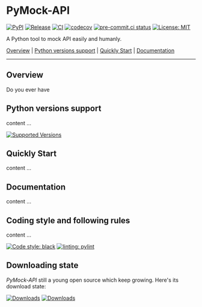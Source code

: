 # PyMock-API

[![PyPI](https://img.shields.io/pypi/v/PyMock-API?color=%23099cec&amp;label=PyPI&amp;logo=pypi&amp;logoColor=white)](https://pypi.org/project/PyMock-API)
[![Release](https://img.shields.io/github/release/Chisanan232/PyMock-API.svg?label=Release&logo=github)](https://github.com/Chisanan232/PyMock-API/releases)
[![CI](https://github.com/Chisanan232/PyMock-API/actions/workflows/ci-cd.yml/badge.svg)](https://github.com/Chisanan232/PyMock-API/actions/workflows/ci-cd.yml)
[![codecov](https://codecov.io/gh/Chisanan232/PyMock-API/branch/main/graph/badge.svg?token=r5HJxg9KhN)](https://codecov.io/gh/Chisanan232/PyMock-API)
[![pre-commit.ci status](https://results.pre-commit.ci/badge/github/Chisanan232/PyMock-API/master.svg)](https://results.pre-commit.ci/latest/github/Chisanan232/PyMock-API/master)
[![License: MIT](https://img.shields.io/badge/License-MIT-yellow.svg)](https://opensource.org/licenses/MIT)

A Python tool to mock API easily and humanly.

[Overview](#overview) | [Python versions support](#Python-versions-support) | [Quickly Start](#quickly-start) | [Documentation](#documentation)
<hr>


## Overview

Do you ever have


## Python versions support

content ...

[![Supported Versions](https://img.shields.io/pypi/pyversions/PyMock-API.svg?logo=python&logoColor=FBE072)](https://pypi.org/project/PyMock-API)


## Quickly Start

content ...


## Documentation

content ...


## Coding style and following rules

content ...

[![Code style: black](https://img.shields.io/badge/code%20style-black-000000.svg)](https://github.com/psf/black)
[![linting: pylint](https://img.shields.io/badge/linting-pylint-yellowgreen)](https://github.com/pylint-dev/pylint)


## Downloading state

*PyMock-API* still a young open source which keep growing. Here's its download state:

[![Downloads](https://pepy.tech/badge/PyMock-API)](https://pepy.tech/project/PyMock-API)
[![Downloads](https://pepy.tech/badge/PyMock-API/month)](https://pepy.tech/project/PyMock-API)
